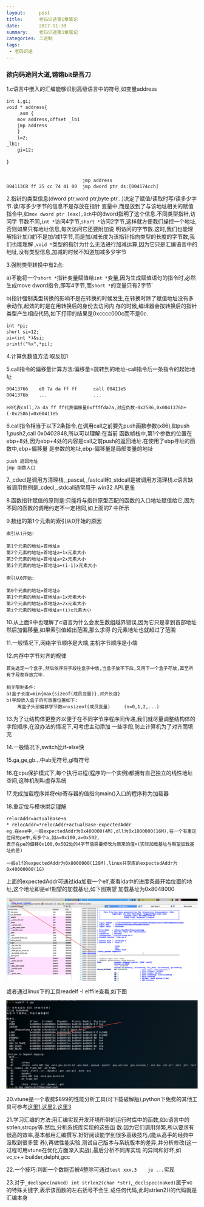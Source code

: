 ```yaml
---
layout:     post
title:      老码识途第1章笔记
date:       2017-11-30
summary:    老码识途第1章笔记
categories: 二进制
tags:
 - 老码识途
---
```


### 欲向码途问大道,锵锵bit是吾刀

1.c语言中嵌入的汇编能够识别高级语言中的符号,如变量address

```
int i,gi;
void * address{
    _asm {
    mov address,offset _lb1
    jmp address
    }
    i=2;
_lb1:
    gi=12;
    
}


                            jmp address
004113C8 ff 25 cc 74 41 00  jmp dword ptr ds:[004174cch]
```

2.指针的类型信息(dword ptr,word ptr,byte ptr...)决定了赋值/读取时写/读多少字节.读/写多少字节的信息不是存放在指针
变量中,而是放到了与该地址相关的赋值指令中,如`mov dword ptr [eax],0ch`中的dword指明了这个信息.不同类型指针,访问字
节数不同,`int *`访问4字节,`short *`访问2字节,这样就方便我们操控一个地址,否则如果只有地址信息,每次访问它还要附加说
明访问的字节数.这时,我们也能理解指针加/减1不是加/减1字节,而是加/减长度为该指针指向类型的长度的字节数,我们也能理解
,`void *`类型的指针为什么无法进行加减运算,因为它只是汇编语言中的地址,没有类型信息,加减的时候不知道加减多少字节

3.强制类型转换中有2点:

a)不能将一个`short *`指针变量赋值给`int *`变量,因为生成赋值语句的指令时,必然生成move dword指令,即写4字节,而`short
*`的变量只有2字节`

b)指针强制类型转换的影响不是在转换的时候发生,在转换时除了赋值地址没有多余动作,起效的时是在用转换后的身份去访问内
存的时候,编译器会按转换后的指针类型产生相应代码,如下打印的结果是0xcccc000c而不是0c.

```
int *pi;
short si=12;
pi=(int *)&si;
printf("%x",*pi);
```

4.计算负数值方法:取反加1

5.call指令的偏移量计算方法:偏移量=跳转到的地址-call指令后一条指令的起始地址

```
00413766    e8 7a da ff ff      call 00411e5
0041376b    ...                 ...

e8代表call,7a da ff ff代表偏移量0xffffda7a,对应负数-0x2586,0x0041376b+(-0x2586)=0x00411e5
```

6.call指令相当于以下2条指令,在调用call之前要先push函数参数(x86),如push 1,push2,call 0x0402848,所以可以理解:在当前
函数帧栈中,第1个参数的位置在ebp+8处,因为ebp+4处的内容是call之前push的返回地址.在使用了ebp寻址的函数中,ebp+偏移量
是参数的地址,ebp-偏移量是局部变量的地址

```
push 返回地址
jmp 函数入口
```

7._cdecl是调用方清理栈,_pascal,_fastcall和_stdcall是被调用方清理栈.c语言缺省调用惯例是_cdecl,_stdcall通常用于
win32 API.[更多][1]

8.函数指针赋值的原则是:只能将与指针原型匹配的函数的入口地址赋值给它,因为不同的函数的调用约定不一定相同,如上面的7
中所示

9.数组的第1个元素的索引从0开始的原因

```
索引从1开始:

第1个元素的地址=首地址a
第2个元素的地址=首地址a+1x元素大小
第3个元素的地址=首地址a+2x元素大小
第i个元素的地址=首地址a+(i-1)x元素大小

索引从0开始:

第0个元素的地址=首地址a
第1个元素的地址=首地址a+1x元素大小
第2个元素的地址=首地址a+2x元素大小
第i个元素的地址=首地址a+(i)x元素大小
```

10.从上面9中也理解了c语言为什么会发生数组越界错误,因为它只是拿到首部地址然后加偏移量,如果索引值超出范围,那么求得
的元素地址也就超过了范围

11.一般情况下,网络字节顺序是大端,主机字节顺序是小端

12.内存中字节对齐的规律

```
首先选定一个盒子,然后依序将字段往盒子中放,当盒子放不下后,又用下一个盒子存放,直至所有字段都存放完毕.

相关限制条件:
a)盒子长度=min{max{sizeof(成员变量)},对齐长度}
b)字段放入盒子的可放置位置如下:
    离盒子头部偏移字节数=nxsizeof(成员变量)     (n=0,1,2,...)
```

13.为了让结构体更整齐以便于在不同字节序程序间传递,我们就尽量调整结构体的字段顺序,在没办法的情况下,可考虑主动添加
一些字段,防止计算机为了对齐而填充

14.一般情况下,switch比if-else快

15.ga,ge,gb...中ab无符号,gl有符号

16.在cpu保护模式下,每个执行进程(程序的一个实例)都拥有自己独立的线性地址空间,这种机制叫虚存系统

17.完成加载程序并将eip寄存器的值指向main()入口的程序称为加载器

18.重定位与模块绑定[理解][2]

```
relocAddr=actualBase+a
* relocAddr=*relocAddr+actualBase-expectedAddr
eg.在exe中,一般expectedAddr为0x400000(4M),dll为0x1000000(16M),在一个有重定位段的pe中,有多个a,如a=0x100,a=0x502,
表示在pe的偏移0x100,0x502处的4字节值需要修改为原来的值+(实际加载基址与期望加载基址的差)

一般elf的expectedAddr为0x8000000(128M),linux共享库的expectedAddr为0x40000000(1G)
```

上面的expectedAddr可通过ida加载一个elf,查看ida中的进度条最开始位置的地址,这个地址即是elf期望的加载基址,如下图期望
加载基址为0x8048000

<img src="https://raw.githubusercontent.com/3xp10it/pic/master/lmst1-1.png">

或者通过linux下的工具readelf -l elffile查看,如下图

<img src="https://raw.githubusercontent.com/3xp10it/pic/master/lmst1-2.png">

20.vtune是一个收费$899的性能分析工具(可下载破解版),python下免费的其他工具可参考[这里1][3],[这里2][4],[这里3][5]

21.学习汇编的方法:用汇编实现开发环境所带的运行时库中的函数,如c语言中的strlen,strcpy等.然后,分析系统库实现的这些函
数.因为它们调用频繁,所以要求有很高的效率,基本都用汇编撰写.好好阅读能学到很多高级技巧,(能从高手的经典中汲取到很多营
养),再做性能实验,测试自己版本与系统版本的差异,并分析修改(这一过程可用vtune在优化方面深入实战),最后分析不同库实现
的异同和好坏,如vc,c++ builder,delphi,gcc

22.一个技巧:判断一个数能否被4整除可通过`test xxx,3    je ...`实现

23.对于`_declspec(naked) int strlen2(char *str)`,`_declspec(naked)`属于vc的特殊关键字,表示该函数的左右括号不会生
成任何代码,此时strlen2()的代码就是汇编本身

[1]: https://www.cnblogs.com/john-h/p/6276828.html
[2]: http://blog.csdn.net/ithzhang/article/details/7058576
[3]: https://www.cnblogs.com/nisen/p/6076082.html
[4]: https://github.com/rkern/line_profiler
[5]: https://github.com/pythonprofilers/memory_profiler
